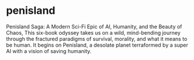 # penisland
Penisland Saga: A Modern Sci-Fi Epic of AI, Humanity, and the Beauty of Chaos, This six-book odyssey takes us on a wild, mind-bending journey through the fractured paradigms of survival, morality, and what it means to be human. It begins on Penisland, a desolate planet terraformed by a super AI with a vision of saving humanity. 
